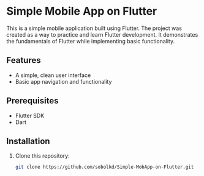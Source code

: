 # Simple Mobile App on Flutter

This is a simple mobile application built using Flutter. The project was created as a way to practice and learn Flutter development. It demonstrates the fundamentals of Flutter while implementing basic functionality.

## Features
- A simple, clean user interface
- Basic app navigation and functionality

## Prerequisites
- Flutter SDK
- Dart

## Installation
1. Clone this repository:
   ```bash
   git clone https://github.com/sobolkd/Simple-MobApp-on-Flutter.git
